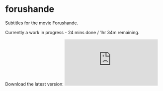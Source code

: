 # forushande
Subtitles for the movie Forushande.

Currently a work in progress - 24 mins done / 1hr 34m remaining.

Download the latest version: ![here](https://raw.githubusercontent.com/foroushande/forushande/master/Forushande%201080p.srt)
